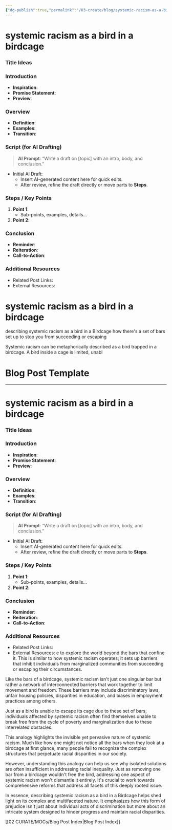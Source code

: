 ```yaml
---
{"dg-publish":true,"permalink":"/03-create/blog/systemic-racism-as-a-bird-in-a-birdcage/","tags":["racism","systemic-racism","white-supremacy"]}
---
```




# systemic racism as a bird in a birdcage

### Title Ideas

### Introduction

- **Inspiration**:
- **Promise Statement**:
- **Preview**:

### Overview

- **Definition**:
- **Examples**:
- **Transition**:

### Script (for AI Drafting)

> **AI Prompt**: “Write a draft on [topic] with an intro, body, and conclusion.”

- Initial AI Draft:
    - Insert AI-generated content here for quick edits.
    - After review, refine the draft directly or move parts to **Steps**.

### Steps / Key Points

1. **Point 1**:
    - Sub-points, examples, details...
2. **Point 2**:

### Conclusion

- **Reminder**:
- **Reiteration**:
- **Call-to-Action**:

### Additional Resources

- Related Post Links:
- External Resources:
# systemic racism as a bird in a birdcage

describing systemic racism as a bird in a Birdcage how there's a set of bars set up to stop you from succeeding or escaping

Systemic racism can be metaphorically described as a bird trapped in a birdcage. A bird inside a cage is limited, unabl

# Blog Post Template

---

# systemic racism as a bird in a birdcage

### Title Ideas

### Introduction

- **Inspiration**:
- **Promise Statement**:
- **Preview**:

### Overview

- **Definition**:
- **Examples**:
- **Transition**:

### Script (for AI Drafting)

> **AI Prompt**: “Write a draft on [topic] with an intro, body, and conclusion.”

- Initial AI Draft:
    - Insert AI-generated content here for quick edits.
    - After review, refine the draft directly or move parts to **Steps**.

### Steps / Key Points

1. **Point 1**:
    - Sub-points, examples, details...
2. **Point 2**:

### Conclusion

- **Reminder**:
- **Reiteration**:
- **Call-to-Action**:

### Additional Resources

- Related Post Links:
- External Resources:
e to explore the world beyond the bars that confine it. This is similar to how systemic racism operates; it sets up barriers that inhibit individuals from marginalized communities from succeeding or escaping their circumstances.

Like the bars of a birdcage, systemic racism isn't just one singular bar but rather a network of interconnected barriers that work together to limit movement and freedom. These barriers may include discriminatory laws, unfair housing policies, disparities in education, and biases in employment practices among others. 

Just as a bird is unable to escape its cage due to these set of bars, individuals affected by systemic racism often find themselves unable to break free from the cycle of poverty and marginalization due to these interrelated obstacles.

This analogy highlights the invisible yet pervasive nature of systemic racism. Much like how one might not notice all the bars when they look at a birdcage at first glance, many people fail to recognize the complex structures that perpetuate racial disparities in our society.

However, understanding this analogy can help us see why isolated solutions are often insufficient in addressing racial inequality. Just as removing one bar from a birdcage wouldn't free the bird, addressing one aspect of systemic racism won't dismantle it entirely. It's crucial to work towards comprehensive reforms that address all facets of this deeply rooted issue.

In essence, describing systemic racism as a bird in a Birdcage helps shed light on its complex and multifaceted nature. It emphasizes how this form of prejudice isn't just about individual acts of discrimination but more about an intricate system designed to hinder progress and maintain racial disparities.



[[02 CURATE/MOCs/Blog Post Index\|Blog Post Index]]